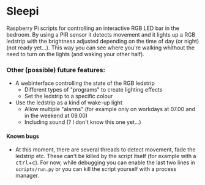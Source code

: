 # Sleepi
Raspberry Pi scripts for controlling an interactive RGB LED bar in the bedroom. By using a PIR sensor it detects movement
and it lights up a RGB ledstrip with the brightness adjusted depending on the time of day (or night) (not ready yet...).
This way you can see where you're walking whithout the need to turn on the lights (and waking your other half).

### Other (possible) future features:
- A webinterface controlling the state of the RGB ledstrip
    - Different types of "programs" to create lighting effects
    - Set the ledstrip to a specific colour
- Use the ledstrip as a kind of wake-up light
    - Allow multiple "alarms" (for example only on workdays at 07.00 and in the weekend at 09.00)
    - Including sound (? I don't know this one yet...)
    
#### Known bugs
- At this moment, there are several threads to detect movement, fade the ledstrip etc. These can't be killed by
the script itself (for example with a <kbd>ctrl</kbd>+<kbd>c</kbd>). For now, while debugging you can enable the last 
two lines in `scripts/run.py` or you can kill the script yourself with a process manager.

